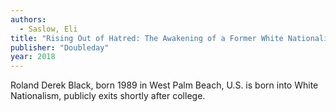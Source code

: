 ```yaml
---
authors:
  - Saslow, Eli
title: "Rising Out of Hatred: The Awakening of a Former White Nationalist"
publisher: "Doubleday"
year: 2018
---
```


Roland Derek Black, born 1989 in West Palm Beach, U.S. is born into White
Nationalism, publicly exits shortly after college.
